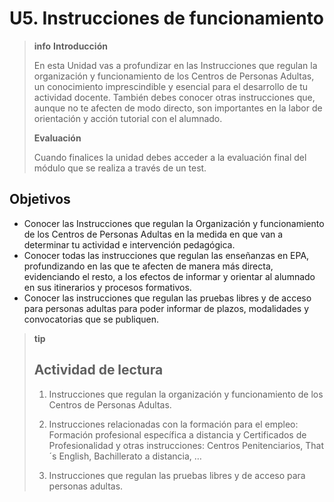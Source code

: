 
# U5. Instrucciones de funcionamiento

>**info**
>**Introducción**
>
>En esta Unidad vas a profundizar en las Instrucciones que regulan la organización y funcionamiento de los Centros de Personas Adultas, un conocimiento imprescindible y esencial para el desarrollo de tu actividad docente. También debes conocer otras instrucciones que, aunque no te afecten de modo directo, son importantes en la labor de orientación y acción tutorial con el alumnado.
>
>**Evaluación**
>
>Cuando finalices la unidad debes acceder a la evaluación final del módulo que se realiza a través de un test.

## Objetivos

- Conocer las Instrucciones que regulan la Organización y funcionamiento de los Centros de Personas Adultas en la medida en que van a determinar tu actividad e intervención pedagógica.
- Conocer todas las instrucciones que regulan las enseñanzas en EPA, profundizando en las que te afecten de manera más directa, evidenciando el resto, a los efectos de informar y orientar al alumnado en sus itinerarios y procesos formativos.
- Conocer las instrucciones que regulan las pruebas libres y de acceso para personas adultas para poder informar de plazos, modalidades y convocatorias que se publiquen.

>**tip**
>## Actividad de lectura
>
>1. Instrucciones que regulan la organización y funcionamiento de los Centros de Personas Adultas.
>
>2. Instrucciones relacionadas con la formación para el empleo: Formación profesional específica a distancia y Certificados de Profesionalidad y otras instrucciones: Centros Penitenciarios, That´s English, Bachillerato a distancia, …
>
>3. Instrucciones que regulan las pruebas libres y de acceso para personas adultas.
